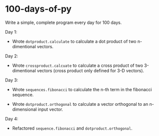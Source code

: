 # 100-days-of-py
Write a simple, complete program every day for 100 days.

Day 1:
* Wrote `dotproduct.calculate` to calculate a dot product 
of two n-dimentional vectors.

Day 2:
* Wrote `crossproduct.calcuate` to calculate a cross product
of two 3-dimentional vectors (cross product only defined
for 3-D vectors).

Day 3:
* Wrote `sequences.fibonacci` to calculate the n-th term in
the fibonacci sequence.

* Wrote `dotproduct.orthogonal` to calculate a vector
orthogonal to an n-dimensional input vector.

Day 4:
* Refactored `sequence.fibonacci` and `dotproduct.orthogonal`.